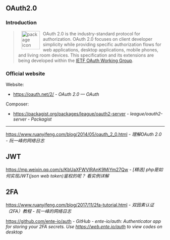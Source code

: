 ## OAuth2.0

### Introduction

> <img src="https://oauth.net/images/oauth-logo-square.png" alt="package icon" loading="lazy" decoding="async" align="left" width="58" hspace="10" vspace="0" /> OAuth 2.0 is the industry-standard protocol for authorization. OAuth 2.0 focuses on client developer simplicity while providing specific authorization flows for web applications, desktop applications, mobile phones, and living room devices. This specification and its extensions are being developed within the [IETF OAuth Working Group](https://www.ietf.org/mailman/listinfo/oauth).

### Official website

Website: 

- https://oauth.net/2/ - *OAuth 2.0 — OAuth*

Composer: 
- https://packagist.org/packages/league/oauth2-server - *league/oauth2-server - Packagist*

----

https://www.ruanyifeng.com/blog/2014/05/oauth_2_0.html - *理解OAuth 2.0 - 阮一峰的网络日志*


## JWT

https://mp.weixin.qq.com/s/KbUaXFWVIRAnK9MiYm27Qw - *[精选] php是如何实现JWT(json web token)鉴权的呢？ 看实例详解*

## 2FA

https://www.ruanyifeng.com/blog/2017/11/2fa-tutorial.html - *双因素认证（2FA）教程 - 阮一峰的网络日志*

https://github.com/ente-io/auth - *GitHub - ente-io/auth: Authenticator app for storing your 2FA secrets. Use https://web.ente.io/auth to view codes on desktop*
